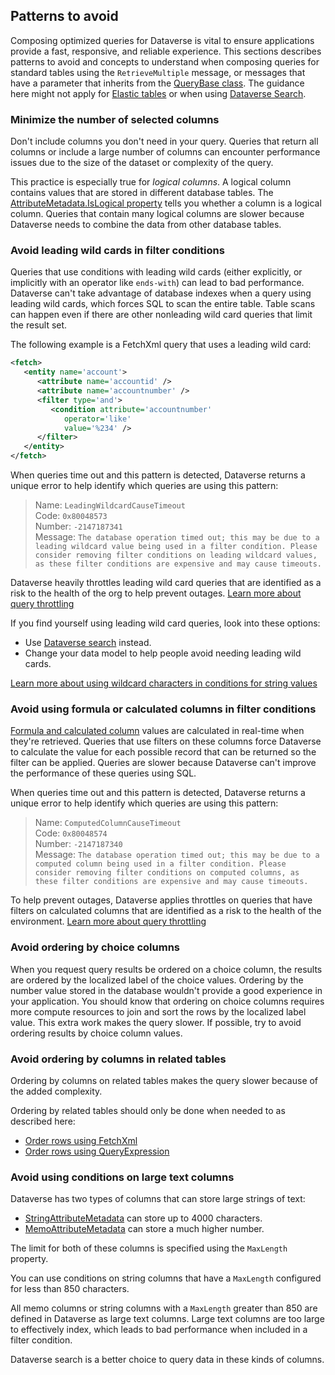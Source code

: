 ## Patterns to avoid

Composing optimized queries for Dataverse is vital to ensure applications provide a fast, responsive, and reliable experience. This sections describes patterns to avoid and concepts to understand when composing queries for standard tables using the `RetrieveMultiple` message, or messages that have a parameter that inherits from the [QueryBase class](/dotnet/api/microsoft.xrm.sdk.query.querybase). The guidance here might not apply for [Elastic tables](../elastic-tables.md) or when using [Dataverse Search](../search/overview.md).


### Minimize the number of selected columns

Don't include columns you don't need in your query. Queries that return all columns or include a large number of columns can encounter performance issues due to the size of the dataset or complexity of the query.

This practice is especially true for *logical columns*. A logical column contains values that are stored in different database tables. The [AttributeMetadata.IsLogical property](/dotnet/api/microsoft.xrm.sdk.metadata.attributemetadata.islogical) tells you whether a column is a logical column. Queries that contain many logical columns are slower because Dataverse needs to combine the data from other database tables.

<!-- 

David: Most lookups are not logical attributes. Lookups include several supporting attributes that are logical, but the API doesn't return data for many of these. I'm talking about the fields that end with *Name. 

Common Lookups that are also logical are OwningTeam or OwningUser, because they are special.

That's why I re-wrote the content below.

   Queries with many logical attributes (for example, lookups) can also cause queries to be slow because each logical attribute needs to be retrieved from a seperate entity which can make a simple query much more complex and slow. 

   We recommend customers to design their queries to select the bare minimum of columns needed.

-->

### Avoid leading wild cards in filter conditions

Queries that use conditions with leading wild cards (either explicitly, or implicitly with an operator like `ends-with`) can lead to bad performance. Dataverse can't take advantage of database indexes when a query using leading wild cards, which forces SQL to scan the entire table. Table scans can happen even if there are other nonleading wild card queries that limit the result set.

The following example is a FetchXml query that uses a leading wild card:

```xml
<fetch>
   <entity name='account'>
      <attribute name='accountid' />
      <attribute name='accountnumber' />
      <filter type='and'>
         <condition attribute='accountnumber'
            operator='like'
            value='%234' />
      </filter>
   </entity>
</fetch>
```

When queries time out and this pattern is detected, Dataverse returns a unique error to help identify which queries are using this pattern:

> Name: `LeadingWildcardCauseTimeout`<br />
> Code: `0x80048573`<br />
> Number: `-2147187341`<br />
> Message: `The database operation timed out; this may be due to a leading wildcard value being used in a filter condition. Please consider removing filter conditions on leading wildcard values, as these filter conditions are expensive and may cause timeouts.`

Dataverse heavily throttles leading wild card queries that are identified as a risk to the health of the org to help prevent outages. [Learn more about query throttling](../query-throttling.md)

If you find yourself using leading wild card queries, look into these options:

- Use [Dataverse search](../search/overview.md) instead.
- Change your data model to help people avoid needing leading wild cards.

[Learn more about using wildcard characters in conditions for string values](../wildcard-characters.md)


### Avoid using formula or calculated columns in filter conditions

[Formula and calculated column](../calculated-rollup-attributes.md#formula-and-calculated-columns) values are calculated in real-time when they're retrieved. Queries that use filters on these columns force Dataverse to calculate the value for each possible record that can be returned so the filter can be applied. Queries are slower because Dataverse can't improve the performance of these queries using SQL.

When queries time out and this pattern is detected, Dataverse returns a unique error to help identify which queries are using this pattern:

> Name: `ComputedColumnCauseTimeout`<br />
> Code: `0x80048574`<br />
> Number: `-2147187340`<br />
> Message: `The database operation timed out; this may be due to a computed column being used in a filter condition. Please consider removing filter conditions on computed columns, as these filter conditions are expensive and may cause timeouts.`

To help prevent outages, Dataverse applies throttles on queries that have filters on calculated columns that are identified as a risk to the health of the environment. [Learn more about query throttling](../query-throttling.md)


### Avoid ordering by choice columns

When you request query results be ordered on a choice column, the results are ordered by the localized label of the choice values. Ordering by the number value stored in the database wouldn't provide a good experience in your application. You should know that ordering on choice columns requires more compute resources to join and sort the rows by the localized label value. This extra work makes the query slower. If possible, try to avoid ordering results by choice column values.

<!-- 

jdaly: I don't think this example adds much here.

Do you want to mention the fetch element useraworderby attribute?
That might make for a good example

dasuss: I'm conflicted when it comes to useraworderby, yeah its supported and technically works, 
but I don't think its worth doing in place of ordering on the name. We would be adding an order that doesn't
make logical sense for the customer (ie the state code Number doesn't mean anything of logical value).

Example query ordering on the statecode choice column: 

``` xml
<fetch distinct='true'>
   <entity name='account'>
      <attribute name='accountnumber' />
      <order attribute='statecode' />
   </entity>
</fetch> 
```
-->

### Avoid ordering by columns in related tables

Ordering by columns on related tables makes the query slower because of the added complexity.

Ordering by related tables should only be done when needed to as described here:

- [Order rows using FetchXml](../fetchxml/order-rows.md)
- [Order rows using QueryExpression](../org-service/queryexpression/order-rows.md)


### Avoid using conditions on large text columns

Dataverse has two types of columns that can store large strings of text:

- [StringAttributeMetadata](/dotnet/api/microsoft.xrm.sdk.metadata.stringattributemetadata) can store up to 4000 characters.
- [MemoAttributeMetadata](/dotnet/api/microsoft.xrm.sdk.metadata.memoattributemetadata) can store a much higher number.

The limit for both of these columns is specified using the `MaxLength` property.

You can use conditions on string columns that have a `MaxLength` configured for less than 850 characters.

All memo columns or string columns with a `MaxLength` greater than 850 are defined in Dataverse as large text columns. Large text columns are too large to effectively index, which leads to bad performance when included in a filter condition.

Dataverse search is a better choice to query data in these kinds of columns.